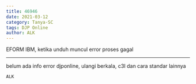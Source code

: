 ```yaml
---
title: 46946
date: 2021-03-12
category: Tanya-SC
tags: DJP Online
author: ALK
---
```


EFORM IBM, ketika unduh muncul error proses gagal

---

belum ada info error djponline, ulangi berkala, c3l dan cara standar lainnya

`ALK`
